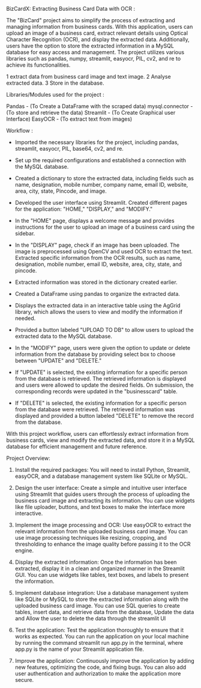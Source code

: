 BizCardX: Extracting Business Card Data with OCR :

The "BizCard" project aims to simplify the process of extracting and managing information from business cards. With this application,
users can upload an image of a business card, extract relevant details using Optical Character Recognition (OCR), and display the extracted data.
Additionally, users have the option to store the extracted information in a MySQL database for easy access and management. 
The project utilizes various libraries such as pandas, numpy, streamlit, easyocr, PIL, cv2, and re to achieve its functionalities.

1 extract data from business card image and text image.
2 Analyse extracted data.
3 Store in the database.

Libraries/Modules used for the project : 

Pandas - (To Create a DataFrame with the scraped data)
mysql.connector - (To store and retrieve the data)
Streamlit - (To Create Graphical user Interface)
EasyOCR - (To extract text from images)


Workflow :

* Imported the necessary libraries for the project, including pandas, streamlit, easyocr,
   PIL, base64, cv2, and re.

* Set up the required configurations and established a connection with the MySQL database.

* Created a dictionary to store the extracted data, including fields such as name, designation,
   mobile number, company name, email ID, website, area, city, state, Pincode, and image.

* Developed the user interface using Streamlit. Created different pages for the application: "HOME," "DISPLAY," and "MODIFY."

* In the "HOME" page, displays a welcome message and provides instructions for the user to upload an image of a business card using the sidebar.

* In the "DISPLAY" page, check if an image has been uploaded. The image is preprocessed using OpenCV and
 used OCR to extract the text. Extracted specific information from the OCR results,
 such as name, designation, mobile number, email ID, website, area, city, state, and pincode.

* Extracted information was stored in the dictionary created earlier.

* Created a DataFrame using pandas to organize the extracted data.

* Displays the extracted data in an interactive table using the AgGrid library,
 which allows the users to view and modify the information if needed.

* Provided a button labeled "UPLOAD TO DB" to allow users to upload the extracted data to the MySQL database.

* In the "MODIFY" page, users were given the option to update or delete information from the database by providing
  select box to choose between "UPDATE" and "DELETE."

* If "UPDATE" is selected, the existing information for a specific person from the database is retrieved.
The retrieved information is displayed and users were allowed to update the desired fields. On submission,
the corresponding records were updated in the "businesscard" table.

* If "DELETE" is selected, the existing information for a specific person from the database were retrieved.
The retrieved information was displayed and provided a button labeled "DELETE" to remove the record from the database.

With this project workflow, users can effortlessly extract information from business cards, view and modify the extracted data, 
and store it in a MySQL database for efficient management and future reference.


Project Overview:

1. Install the required packages: You will need to install Python, Streamlit,
easyOCR, and a database management system like SQLite or MySQL.

2. Design the user interface: Create a simple and intuitive user interface using
Streamlit that guides users through the process of uploading the business
card image and extracting its information. You can use widgets like file
uploader, buttons, and text boxes to make the interface more interactive.

3. Implement the image processing and OCR: Use easyOCR to extract the
relevant information from the uploaded business card image. You can use
image processing techniques like resizing, cropping, and thresholding to
enhance the image quality before passing it to the OCR engine.

4. Display the extracted information: Once the information has been extracted,
display it in a clean and organized manner in the Streamlit GUI. You can use
widgets like tables, text boxes, and labels to present the information.

5. Implement database integration: Use a database management system like
SQLite or MySQL to store the extracted information along with the uploaded
business card image. You can use SQL queries to create tables, insert data,
and retrieve data from the database, Update the data and Allow the user to
delete the data through the streamlit UI

6. Test the application: Test the application thoroughly to ensure that it works as
expected. You can run the application on your local machine by running the
command streamlit run app.py in the terminal, where app.py is the name of
your Streamlit application file.

7. Improve the application: Continuously improve the application by adding new
features, optimizing the code, and fixing bugs. You can also add user
authentication and authorization to make the application more secure.





